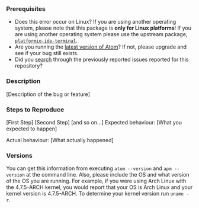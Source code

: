 ### Prerequisites
* Does this error occur on Linux? If you are using another operating system, please note that this package is **only for Linux platforms**! If you are using another operating system please use the upstream package, [`platformio-ide-terminal`](https://github.com/platformio/platformio-atom-ide-terminal).
* Are you running the [latest version of Atom](https://github.com/atom/atom/releases/latest)? If not, please upgrade and see if your bug still exists.
* Did you [search](https://github.com/issues?q=is%3Aissue+user%3Afusion809+-repo%3Aterminal-fusion) through the previously reported issues reported for this repository?

### Description

[Description of the bug or feature]

### Steps to Reproduce

[First Step]
[Second Step]
[and so on...]
Expected behaviour: [What you expected to happen]

Actual behaviour: [What actually happened]

### Versions

You can get this information from executing `atom --version` and `apm --version` at the command line. Also, please include the OS and what version of the OS you are running. For example, if you were using Arch Linux with the 4.7.5-ARCH kernel, you would report that your OS is Arch Linux and your kernel version is 4.7.5-ARCH. To determine your kernel version run `uname -r`.
